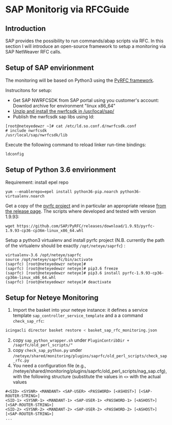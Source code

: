 # SAP Monitorig via RFCGuide

## Introduction

SAP provides the possibility to run commands/abap scripts via RFC. In this section I will introduce an open-source framework to setup a monitoring via SAP NetWeaver RFC calls.
 
## Setup of SAP envirionment

The monitoring will be based on Python3 using the [PyRFC framework](https://sap.github.io/PyRFC/index.html).


Instrucitons for setup:
- Get SAP NWRFCSDK from SAP portal using you customer's account: Downlod archive for environment "linux x86_64"
- [Unzip and install the nwrfcsdk in /usr/local/sap/](https://sap.github.io/PyRFC/install.html#sap-nw-rfc-sdk-installation)
- Publish the nwrfcsdk sap libs using ld:
```
[root@neteyedewzr ~]# cat /etc/ld.so.conf.d/nwrfcsdk.conf
# include nwrfcsdk
/usr/local/sap/nwrfcsdk/lib
```
Execute the following command to reload linker run-time bindings:
```
ldconfig
```

## Setup of Python 3.6 envirionment

Requirement: install epel repo
```
yum --enablerepo=epel install python36-pip.noarch python36-virtualenv.noarch
```

Get a copy of the [pyrfc project](https://github.com/SAP/PyRFC) and in particular an appropriate release [from the release page](https://github.com/SAP/PyRFC/releases). The scripts where developed and tested with version 1.9.93:
```
wget https://github.com/SAP/PyRFC/releases/download/1.9.93/pyrfc-1.9.93-cp36-cp36m-linux_x86_64.whl
``` 

Setup a python3 virtualenv and install pyrfc project (N.B. currently the path of the virtualenv should be exactly `/opt/neteye/saprfc`) :
```
virtualenv-3.6 /opt/neteye/saprfc
source /opt/neteye/saprfc/bin/activate
(saprfc) [root@neteyedewzr neteye]#
(saprfc) [root@neteyedewzr neteye]# pip3.6 freeze
(saprfc) [root@neteyedewzr neteye]# pip3.6 install pyrfc-1.9.93-cp36-cp36m-linux_x86_64.whl
(saprfc) [root@neteyedewzr neteye]# deactivate
```

## Setup for Neteye Monitoring

1. Import the basket into your neteye instance: it defines a service template `sap_controller_service_template` and a
a command `check_sap_rfc`:

```sh
icingacli director basket restore < basket_sap_rfc_monitoring.json
```

2. copy `sap_python_wrapper.sh` under `PluginContribDir + /saprfc/old_perl_scripts/"`
3. copy `check_sap_python.py` under `/neteye/shared/monitoring/plugins/saprfc/old_perl_scripts/check_sap_rfc.py`
4. You need a configuration file (e.g., /neteye/shared/monitoring/plugins/saprfc/old_perl_scripts/nag_sap.cfg), with the following structure (substitute the values in `<>` with the actual values
```
#<SID> <SYSNR> <MANDANT> <SAP-USER> <PASSWORD> [<ASHOST>] [<SAP-ROUTER-STRING>]
<SID-1> <SYSNR-1> <MANDANT-1> <SAP-USER-1> <PASSWORD-1> [<ASHOST>] [<SAP-ROUTER-STRING>]
<SID-2> <SYSNR-2> <MANDANT-2> <SAP-USER-2> <PASSWORD-2> [<ASHOST>] [<SAP-ROUTER-STRING>]
...
```





